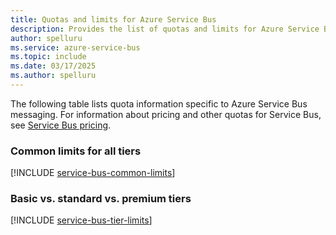 ```yaml
---
title: Quotas and limits for Azure Service Bus 
description: Provides the list of quotas and limits for Azure Service Bus resources. 
author: spelluru
ms.service: azure-service-bus
ms.topic: include
ms.date: 03/17/2025
ms.author: spelluru
---
```


The following table lists quota information specific to Azure Service Bus messaging. For information about pricing and other quotas for Service Bus, see [Service Bus pricing](https://azure.microsoft.com/pricing/details/service-bus/).

### Common limits for all tiers
[!INCLUDE [service-bus-common-limits](../articles/service-bus-messaging/includes/common-limits.md)]

### Basic vs. standard vs. premium tiers
[!INCLUDE [service-bus-tier-limits](../articles/service-bus-messaging/includes/tier-limits.md)]